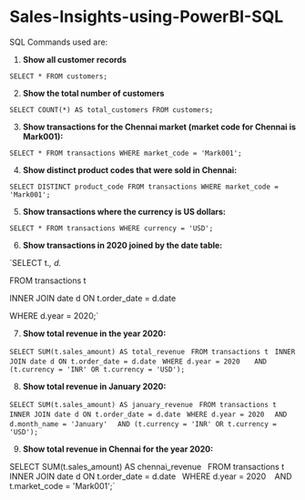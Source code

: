 # Sales-Insights-using-PowerBI-SQL

SQL Commands used are:

1. **Show all customer records**

`SELECT * FROM customers;`

2. **Show the total number of customers**

`SELECT COUNT(*) AS total_customers FROM customers;`

3. **Show transactions for the Chennai market (market code for Chennai is Mark001):**

`SELECT * FROM transactions WHERE market_code = 'Mark001';`

4. **Show distinct product codes that were sold in Chennai:**

`SELECT DISTINCT product_code FROM transactions WHERE market_code = 'Mark001';`

5. **Show transactions where the currency is US dollars:**

`SELECT * FROM transactions WHERE currency = 'USD';`

6. **Show transactions in 2020 joined by the date table:**

`SELECT t.*, d.* 

FROM transactions t 

INNER JOIN date d ON t.order_date = d.date 

WHERE d.year = 2020;`

7. **Show total revenue in the year 2020:**

`SELECT SUM(t.sales_amount) AS total_revenue `
`FROM transactions t `
`INNER JOIN date d ON t.order_date = d.date `
`WHERE d.year = 2020 `
`  AND (t.currency = 'INR' OR t.currency = 'USD');`

8. **Show total revenue in January 2020:**

`SELECT SUM(t.sales_amount) AS january_revenue `
`FROM transactions t `
`INNER JOIN date d ON t.order_date = d.date `
`WHERE d.year = 2020 `
`  AND d.month_name = 'January' `
`  AND (t.currency = 'INR' OR t.currency = 'USD');`

9. **Show total revenue in Chennai for the year 2020:**

SELECT SUM(t.sales_amount) AS chennai_revenue `
`FROM transactions t `
`INNER JOIN date d ON t.order_date = d.date `
`WHERE d.year = 2020 `
`  AND t.market_code = 'Mark001';`
